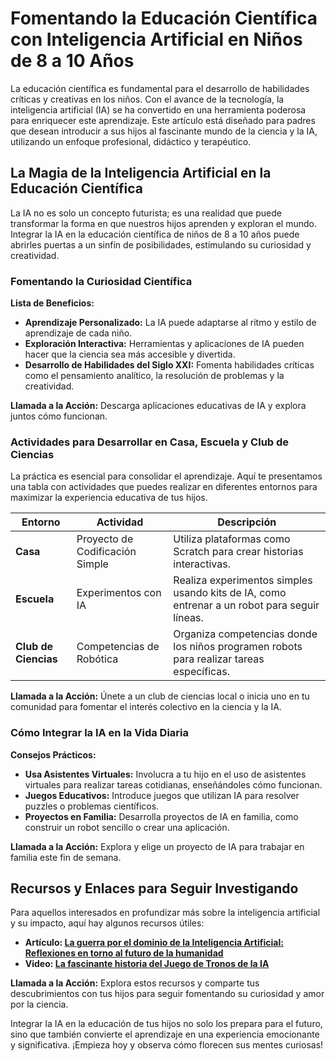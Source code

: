 # Fomentando la Educación Científica con Inteligencia Artificial en Niños de 8 a 10 Años

La educación científica es fundamental para el desarrollo de habilidades críticas y creativas en los niños. Con el avance de la tecnología, la inteligencia artificial (IA) se ha convertido en una herramienta poderosa para enriquecer este aprendizaje. Este artículo está diseñado para padres que desean introducir a sus hijos al fascinante mundo de la ciencia y la IA, utilizando un enfoque profesional, didáctico y terapéutico.

## La Magia de la Inteligencia Artificial en la Educación Científica

La IA no es solo un concepto futurista; es una realidad que puede transformar la forma en que nuestros hijos aprenden y exploran el mundo. Integrar la IA en la educación científica de niños de 8 a 10 años puede abrirles puertas a un sinfín de posibilidades, estimulando su curiosidad y creatividad.

### Fomentando la Curiosidad Científica

**Lista de Beneficios:**
- **Aprendizaje Personalizado:** La IA puede adaptarse al ritmo y estilo de aprendizaje de cada niño.
- **Exploración Interactiva:** Herramientas y aplicaciones de IA pueden hacer que la ciencia sea más accesible y divertida.
- **Desarrollo de Habilidades del Siglo XXI:** Fomenta habilidades críticas como el pensamiento analítico, la resolución de problemas y la creatividad.

**Llamada a la Acción:**
Descarga aplicaciones educativas de IA y explora juntos cómo funcionan. 

### Actividades para Desarrollar en Casa, Escuela y Club de Ciencias

La práctica es esencial para consolidar el aprendizaje. Aquí te presentamos una tabla con actividades que puedes realizar en diferentes entornos para maximizar la experiencia educativa de tus hijos.

| **Entorno** | **Actividad** | **Descripción** |
|-------------|---------------|-----------------|
| **Casa** | Proyecto de Codificación Simple | Utiliza plataformas como Scratch para crear historias interactivas. |
| **Escuela** | Experimentos con IA | Realiza experimentos simples usando kits de IA, como entrenar a un robot para seguir líneas. |
| **Club de Ciencias** | Competencias de Robótica | Organiza competencias donde los niños programen robots para realizar tareas específicas. |

**Llamada a la Acción:**
Únete a un club de ciencias local o inicia uno en tu comunidad para fomentar el interés colectivo en la ciencia y la IA.

### Cómo Integrar la IA en la Vida Diaria

**Consejos Prácticos:**
- **Usa Asistentes Virtuales:** Involucra a tu hijo en el uso de asistentes virtuales para realizar tareas cotidianas, enseñándoles cómo funcionan.
- **Juegos Educativos:** Introduce juegos que utilizan IA para resolver puzzles o problemas científicos.
- **Proyectos en Familia:** Desarrolla proyectos de IA en familia, como construir un robot sencillo o crear una aplicación.

**Llamada a la Acción:**
Explora y elige un proyecto de IA para trabajar en familia este fin de semana.

## Recursos y Enlaces para Seguir Investigando

Para aquellos interesados en profundizar más sobre la inteligencia artificial y su impacto, aquí hay algunos recursos útiles:

- **Artículo: [La guerra por el dominio de la Inteligencia Artificial: Reflexiones en torno al futuro de la humanidad](https://www.igadi.gal/es/analise/la-guerra-por-el-dominio-de-la-inteligencia-artificial-reflexiones-en-torno-al-futuro-de-la-humanidad/)**
- **Video: [La fascinante historia del Juego de Tronos de la IA](https://www.youtube.com/watch?v=dULMDS_VJE8)**

**Llamada a la Acción:**
Explora estos recursos y comparte tus descubrimientos con tus hijos para seguir fomentando su curiosidad y amor por la ciencia.

Integrar la IA en la educación de tus hijos no solo los prepara para el futuro, sino que también convierte el aprendizaje en una experiencia emocionante y significativa. ¡Empieza hoy y observa cómo florecen sus mentes curiosas!
